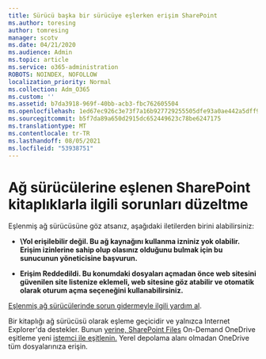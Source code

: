 ```yaml
---
title: Sürücü başka bir sürücüye eşlerken erişim SharePoint
ms.author: toresing
author: tomresing
manager: scotv
ms.date: 04/21/2020
ms.audience: Admin
ms.topic: article
ms.service: o365-administration
ROBOTS: NOINDEX, NOFOLLOW
localization_priority: Normal
ms.collection: Adm_O365
ms.custom: ''
ms.assetid: b7da3918-969f-40bb-acb3-fbc762605504
ms.openlocfilehash: 1ed67ec926c3e73f7a16b927729255505dfe93a0ae442a5dff9400afafb41d8e
ms.sourcegitcommit: b5f7da89a650d2915dc652449623c78be6247175
ms.translationtype: MT
ms.contentlocale: tr-TR
ms.lasthandoff: 08/05/2021
ms.locfileid: "53938751"
---
```

# <a name="fix-problems-with-sharepoint-libraries-mapped-to-network-drives"></a>Ağ sürücülerine eşlenen SharePoint kitaplıklarla ilgili sorunları düzeltme

Eşlenmiş ağ sürücüsüne göz atsanız, aşağıdaki iletilerden birini alabilirsiniz:
  
- **\\Yol erişilebilir değil. Bu ağ kaynağını kullanma izniniz yok olabilir. Erişim izinlerine sahip olup olasınız olduğunu bulmak için bu sunucunun yöneticisine başvurun.**

- **Erişim Reddedildi. Bu konumdaki dosyaları açmadan önce web sitesini güvenilen site listenize eklemeli, web sitesine göz atabilir ve otomatik olarak oturum açma seçeneğini kullanabilirsiniz.**

[Eşlenmiş ağ sürücülerinde sorun gidermeyle ilgili yardım al](https://docs.microsoft.com/sharepoint/support/administration/troubleshoot-mapped-network-drives).
  
Bir kitaplığı ağ sürücüsü olarak eşleme geçicidir ve yalnızca Internet Explorer'da destekler. Bunun [yerine, SharePoint Files](https://support.office.com/article/6de9ede8-5b6e-4503-80b2-6190f3354a88.aspx) On-Demand OneDrive eşitleme yeni [istemci ile eşitlenin.](https://support.office.com/article/0e6860d3-d9f3-4971-b321-7092438fb38e.aspx) Yerel depolama alanı olmadan OneDrive tüm dosyalarınıza erişin.
  